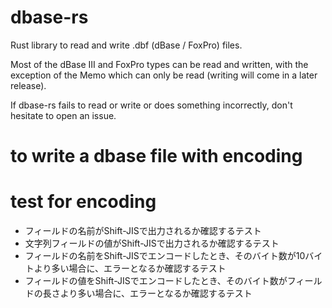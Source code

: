 # dbase-rs

Rust library to read and write .dbf (dBase / FoxPro) files.

Most of the dBase III and FoxPro types can be read and written,
with the exception of the Memo which can only be read
(writing will come in a later release).

If dbase-rs fails to read or write or does something incorrectly, don't hesitate to open an issue.

# to write a dbase file with encoding

# test for encoding

* フィールドの名前がShift-JISで出力されるか確認するテスト
* 文字列フィールドの値がShift-JISで出力されるか確認するテスト
* フィールドの名前をShift-JISでエンコードしたとき、そのバイト数が10バイトより多い場合に、エラーとなるか確認するテスト
* フィールドの値をShift-JISでエンコードしたとき、そのバイト数がフィールドの長さより多い場合に、エラーとなるか確認するテスト
